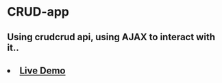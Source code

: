 # CRUD-app
## Using crudcrud api, using AJAX to interact with it..
## <li><a href="https://aleksamarjanov.github.io/CRUD-app/"> Live Demo</a></li>
